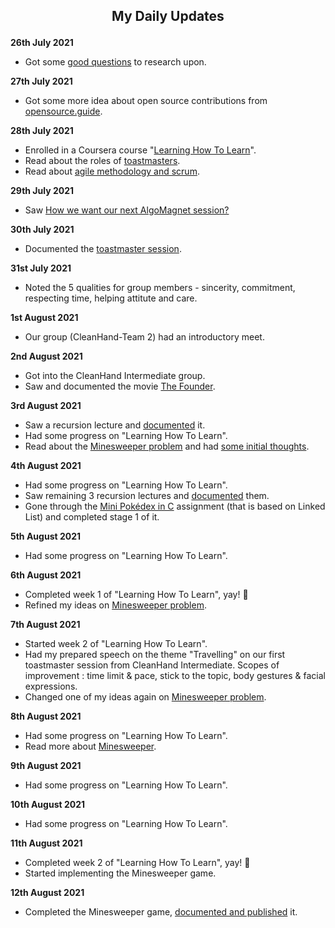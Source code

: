 ## <p align="center">My Daily Updates</p>



**26th July 2021** 
- Got some [good questions](https://github.com/cleanhand/phase-1-raymayur9/blob/main/research%20more.md) to research upon.

**27th July 2021** 
- Got some more idea about open source contributions from [opensource.guide](opensource.guide).

**28th July 2021**
- Enrolled in a Coursera course "[Learning How To Learn](https://www.coursera.org/learn/learning-how-to-learn)".
- Read about the roles of [toastmasters](https://franticallyspeaking.com/toastmasters-executive-committee-roles-and-responsibilities/).
- Read about [agile methodology and scrum](https://www.cprime.com/resources/what-is-agile-what-is-scrum/).

**29th July 2021**
- Saw [How we want our next AlgoMagnet session?](https://youtu.be/UF3HWFgr3_o)

**30th July 2021**
- Documented the [toastmaster session](https://github.com/cleanhand/phase-1-raymayur9/blob/main/toastmaster%20session.md).

**31st July 2021**
- Noted the 5 qualities for group members - sincerity, commitment, respecting time, helping attitute and care.

**1st August 2021**
- Our group (CleanHand-Team 2) had an introductory meet.

**2nd August 2021**
- Got into the CleanHand Intermediate group.
- Saw and documented the movie [The Founder](https://github.com/cleanhand/phase-1-raymayur9/blob/main/The%20Founder.md).

**3rd August 2021**
- Saw a recursion lecture and [documented](https://github.com/cleanhand/phase-1-raymayur9/tree/main/C%20Programming/Recursion) it.
- Had some progress on "Learning How To Learn".
- Read about the [Minesweeper problem](https://ankitkeshavdbg.github.io/MineSweeper/) and had [some initial thoughts](https://github.com/cleanhand/phase-1-raymayur9/blob/main/Minesweeper/journey.md).

**4th August 2021**
- Had some progress on "Learning How To Learn".
- Saw remaining 3 recursion lectures and [documented](https://github.com/cleanhand/phase-1-raymayur9/tree/main/C%20Programming/Recursion) them.
- Gone through the [Mini Pokédex in C](https://ankitkeshavdbg.github.io/Poka/) assignment (that is based on Linked List) and completed stage 1 of it.

**5th August 2021**
- Had some progress on "Learning How To Learn".

**6th August 2021**
- Completed week 1 of "Learning How To Learn", yay! 🎉
- Refined my ideas on [Minesweeper problem](https://github.com/cleanhand/phase-1-raymayur9/blob/main/Minesweeper/journey.md).

**7th August 2021**
- Started week 2 of "Learning How To Learn".
- Had my prepared speech on the theme "Travelling" on our first toastmaster session from CleanHand Intermediate. Scopes of improvement : time limit & pace, stick to the topic, body gestures & facial expressions.
- Changed one of my ideas again on [Minesweeper problem](https://github.com/cleanhand/phase-1-raymayur9/blob/main/Minesweeper/journey.md).

**8th August 2021**
- Had some progress on "Learning How To Learn".
- Read more about [Minesweeper](https://itp.uni-frankfurt.de/~mwagner/teaching/C_WS17/projects/Minesweeper.pdf).

**9th August 2021**
- Had some progress on "Learning How To Learn".

**10th August 2021**
- Had some progress on "Learning How To Learn".

**11th August 2021**
- Completed week 2 of "Learning How To Learn", yay! 🎉
- Started implementing the Minesweeper game.

**12th August 2021**
- Completed the Minesweeper game, [documented and published](https://github.com/cleanhand/phase-1-raymayur9/tree/main/Minesweeper) it.
